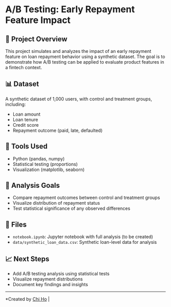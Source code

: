 # A/B Testing: Early Repayment Feature Impact

## 📘 Project Overview
This project simulates and analyzes the impact of an early repayment feature on loan repayment behavior using a synthetic dataset. The goal is to demonstrate how A/B testing can be applied to evaluate product features in a fintech context.

## 📊 Dataset
A synthetic dataset of 1,000 users, with control and treatment groups, including:
- Loan amount
- Loan tenure
- Credit score
- Repayment outcome (paid, late, defaulted)

## 🔧 Tools Used
- Python (pandas, numpy)
- Statistical testing (proportions)
- Visualization (matplotlib, seaborn)

## 🧪 Analysis Goals
- Compare repayment outcomes between control and treatment groups
- Visualize distribution of repayment status
- Test statistical significance of any observed differences

## 📂 Files
- `notebook.ipynb`: Jupyter notebook with full analysis (to be created)
- `data/synthetic_loan_data.csv`: Synthetic loan-level data for analysis

## 📈 Next Steps
- Add A/B testing analysis using statistical tests
- Visualize repayment distributions
- Document key findings and insights

---
*Created by [Chi Ho](https://github.com/phuongchi911) | 
